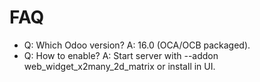 # FAQ

- Q: Which Odoo version? A: 16.0 (OCA/OCB packaged).
- Q: How to enable? A: Start server with --addon web_widget_x2many_2d_matrix or install in UI.
